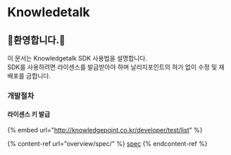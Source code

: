 # Knowledetalk

## 환영합니다.

이 문서는 Knowledgetalk SDK 사용법을 설명합니다.\
SDK를 사용하려면 라이센스를 발급받아야 하며 날리지포인트의 허가 없이 수정 및 재배포를 금합니다.

### 개발절차

#### 라이센스 키 발급

{% embed url="http://knowledgepoint.co.kr/developer/test/list" %}

{% content-ref url="overview/spec/" %}
[spec](overview/spec/)
{% endcontent-ref %}
